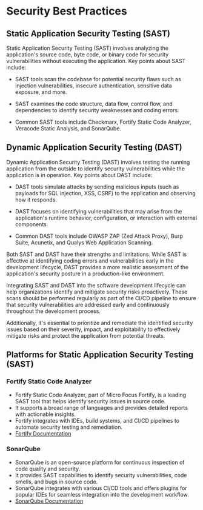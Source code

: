 # Security Best Practices

## Static Application Security Testing (SAST)

Static Application Security Testing (SAST) involves analyzing the application's source code, byte code, or binary code for security vulnerabilities without executing the application. Key points about SAST include:

- SAST tools scan the codebase for potential security flaws such as injection vulnerabilities, insecure authentication, sensitive data exposure, and more.

- SAST examines the code structure, data flow, control flow, and dependencies to identify security weaknesses and coding errors.

- Common SAST tools include Checkmarx, Fortify Static Code Analyzer, Veracode Static Analysis, and SonarQube.

## Dynamic Application Security Testing (DAST)

Dynamic Application Security Testing (DAST) involves testing the running application from the outside to identify security vulnerabilities while the application is in operation. Key points about DAST include:

- DAST tools simulate attacks by sending malicious inputs (such as payloads for SQL injection, XSS, CSRF) to the application and observing how it responds.

- DAST focuses on identifying vulnerabilities that may arise from the application's runtime behavior, configuration, or interaction with external components.

- Common DAST tools include OWASP ZAP (Zed Attack Proxy), Burp Suite, Acunetix, and Qualys Web Application Scanning.

Both SAST and DAST have their strengths and limitations. While SAST is effective at identifying coding errors and vulnerabilities early in the development lifecycle, DAST provides a more realistic assessment of the application's security posture in a production-like environment.

Integrating SAST and DAST into the software development lifecycle can help organizations identify and mitigate security risks proactively. These scans should be performed regularly as part of the CI/CD pipeline to ensure that security vulnerabilities are addressed early and continuously throughout the development process.

Additionally, it's essential to prioritize and remediate the identified security issues based on their severity, impact, and exploitability to effectively mitigate risks and protect the application from potential threats.

## Platforms for Static Application Security Testing (SAST)

### Fortify Static Code Analyzer

- Fortify Static Code Analyzer, part of Micro Focus Fortify, is a leading SAST tool that helps identify security issues in source code.
- It supports a broad range of languages and provides detailed reports with actionable insights.
- Fortify integrates with IDEs, build systems, and CI/CD pipelines to automate security testing and remediation.
- [Fortify Documentation](https://www.microfocus.com/documentation/fortify-static-code-analyzer-and-tools/)

### SonarQube

- SonarQube is an open-source platform for continuous inspection of code quality and security.
- It provides SAST capabilities to identify security vulnerabilities, code smells, and bugs in source code.
- SonarQube integrates with various CI/CD tools and offers plugins for popular IDEs for seamless integration into the development workflow.
- [SonarQube Documentation](https://docs.sonarsource.com/sonarqube/latest/)
